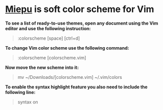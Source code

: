 # [Miepu](http://github.com/ekto/miepu "Miepu") is soft color scheme for Vim 

**To see a list of ready-to-use themes, open any document using the Vim editor and use the following instruction:**
> :colorscheme [space] [ctrl+d]

**To change Vim color scheme use the following command:**
> :colorscheme [colorscheme.vim]

**Now move the new scheme into it:**
> mv ~/Downloads/[colorscheme.vim]  ~/.vim/colors

**To enable the syntax highlight feature you also need to include the following line:**
> syntax on
